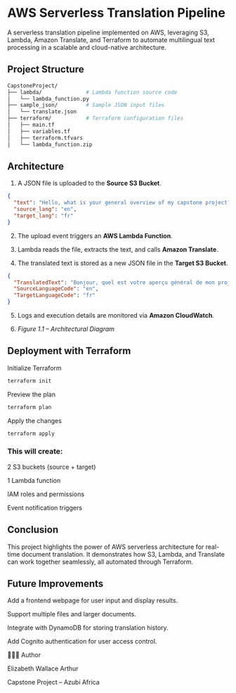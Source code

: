 # AWS Serverless Translation Pipeline

A serverless translation pipeline implemented on AWS, leveraging S3, Lambda, Amazon Translate, and Terraform to automate multilingual text processing in a scalable and cloud-native architecture.


## Project Structure
```bash
CapstoneProject/
├── lambda/              # Lambda function source code
│   └── lambda_function.py
├── sample_json/         # Sample JSON input files
│   └── translate.json
├── terraform/           # Terraform configuration files
│   ├── main.tf
│   ├── variables.tf
│   ├── terraform.tfvars
│   └── lambda_function.zip
```


## Architecture
1. A JSON file is uploaded to the **Source S3 Bucket**.

```json
{
  "text": "Hello, what is your general overview of my capstone project?",
  "source_lang": "en",
  "target_lang": "fr"
}
```

2. The upload event triggers an **AWS Lambda Function**.

3. Lambda reads the file, extracts the text, and calls **Amazon Translate**.

4. The translated text is stored as a new JSON file in the **Target S3 Bucket**.
```json
{
  "TranslatedText": "Bonjour, quel est votre aperçu général de mon projet de synthèse?",
  "SourceLanguageCode": "en",
  "TargetLanguageCode": "fr"
}
```

5. Logs and execution details are monitored via **Amazon CloudWatch**.

6. *Figure 1.1 – Architectural Diagram*



## Deployment with Terraform

Initialize Terraform
```bash
terraform init
```

Preview the plan
```bash
terraform plan
```

Apply the changes
```bash
terraform apply
```

### This will create:

2 S3 buckets (source + target)

1 Lambda function

IAM roles and permissions

Event notification triggers



## Conclusion

This project highlights the power of AWS serverless architecture for real-time document translation. It demonstrates how S3, Lambda, and Translate can work together seamlessly, all automated through Terraform.


## Future Improvements

Add a frontend webpage for user input and display results.

Support multiple files and larger documents.

Integrate with DynamoDB for storing translation history.

Add Cognito authentication for user access control.


👩🏽‍💻 Author


Elizabeth Wallace Arthur

Capstone Project – Azubi Africa
